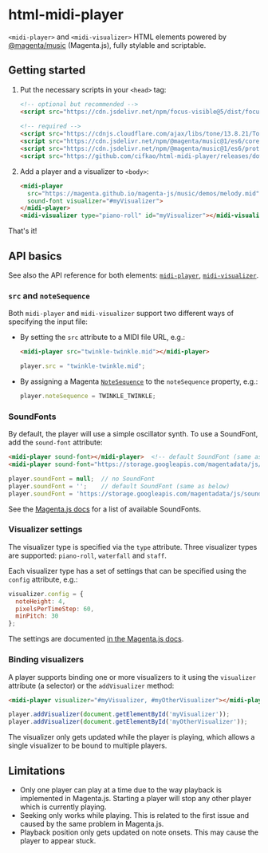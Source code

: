 # html-midi-player
`<midi-player>` and `<midi-visualizer>` HTML elements powered by [@magenta/music](https://github.com/magenta/magenta-js/tree/master/music/) (Magenta.js), fully stylable and scriptable.

## Getting started

1. Put the necessary scripts in your `<head>` tag:

   ```html
   <!-- optional but recommended -->
   <script src="https://cdn.jsdelivr.net/npm/focus-visible@5/dist/focus-visible.min.js"></script>
 
   <!-- required -->
   <script src="https://cdnjs.cloudflare.com/ajax/libs/tone/13.8.21/Tone.js"></script>
   <script src="https://cdn.jsdelivr.net/npm/@magenta/music@1/es6/core.js"></script>
   <script src="https://cdn.jsdelivr.net/npm/@magenta/music@1/es6/protobuf.js"></script>
   <script src="https://github.com/cifkao/html-midi-player/releases/download/v0.0.1/html-midi-player.js"></script>
   ```

2. Add a player and a visualizer to `<body>`:

   ```html
   <midi-player
     src="https://magenta.github.io/magenta-js/music/demos/melody.mid"
     sound-font visualizer="#myVisualizer">
   </midi-player>
   <midi-visualizer type="piano-roll" id="myVisualizer"></midi-visualizer>
   ```

That's it!


## API basics

See also the API reference for both elements:
[`midi-player`](https://github.com/cifkao/html-midi-player/blob/master/doc/midi-player.md),
[`midi-visualizer`](https://github.com/cifkao/html-midi-player/blob/master/doc/midi-visualizer.md).

### `src` and `noteSequence`
Both `midi-player` and `midi-visualizer` support two different ways of specifying the input file:
- By setting the `src` attribute to a MIDI file URL, e.g.:
  ```html
  <midi-player src="twinkle-twinkle.mid"></midi-player>
  ```
  ```javascript
  player.src = "twinkle-twinkle.mid";
  ```
- By assigning a Magenta [`NoteSequence`](https://hello-magenta.glitch.me/#playing-a-notesequence) to the `noteSequence` property, e.g.:
  ```javascript
  player.noteSequence = TWINKLE_TWINKLE;
  ```

### SoundFonts
By default, the player will use a simple oscillator synth. To use a SoundFont, add the `sound-font` attribute:
```html
<midi-player sound-font></midi-player>  <!-- default SoundFont (same as below) -->
<midi-player sound-font="https://storage.googleapis.com/magentadata/js/soundfonts/sgm_plus"></midi-player>
```
```javascript
player.soundFont = null;  // no SoundFont
player.soundFont = '';    // default SoundFont (same as below)
player.soundFont = 'https://storage.googleapis.com/magentadata/js/soundfonts/sgm_plus';
```
See the [Magenta.js docs](https://magenta.github.io/magenta-js/music/index.html#soundfonts) for a list of available SoundFonts.

### Visualizer settings
The visualizer type is specified via the `type` attribute. Three visualizer types are supported: `piano-roll`, `waterfall` and `staff`.

Each visualizer type has a set of settings that can be specified using the `config` attribute, e.g.:
```javascript
visualizer.config = {
  noteHeight: 4,
  pixelsPerTimeStep: 60,
  minPitch: 30
};
```
The settings are documented [in the Magenta.js docs](https://magenta.github.io/magenta-js/music/interfaces/_core_visualizer_.visualizerconfig.html).

### Binding visualizers
A player supports binding one or more visualizers to it using the `visualizer` attribute (a selector) or the `addVisualizer` method:
```html
<midi-player visualizer="#myVisualizer, #myOtherVisualizer"></midi-player>
```
```javascript
player.addVisualizer(document.getElementById('myVisualizer'));
player.addVisualizer(document.getElementById('myOtherVisualizer'));
```
The visualizer only gets updated while the player is playing, which allows a single visualizer to be bound to multiple players.

## Limitations
- Only one player can play at a time due to the way playback is implemented in Magenta.js. Starting a player will stop any other player which is currently playing.
- Seeking only works while playing. This is related to the first issue and caused by the same problem in Magenta.js.
- Playback position only gets updated on note onsets. This may cause the player to appear stuck.
